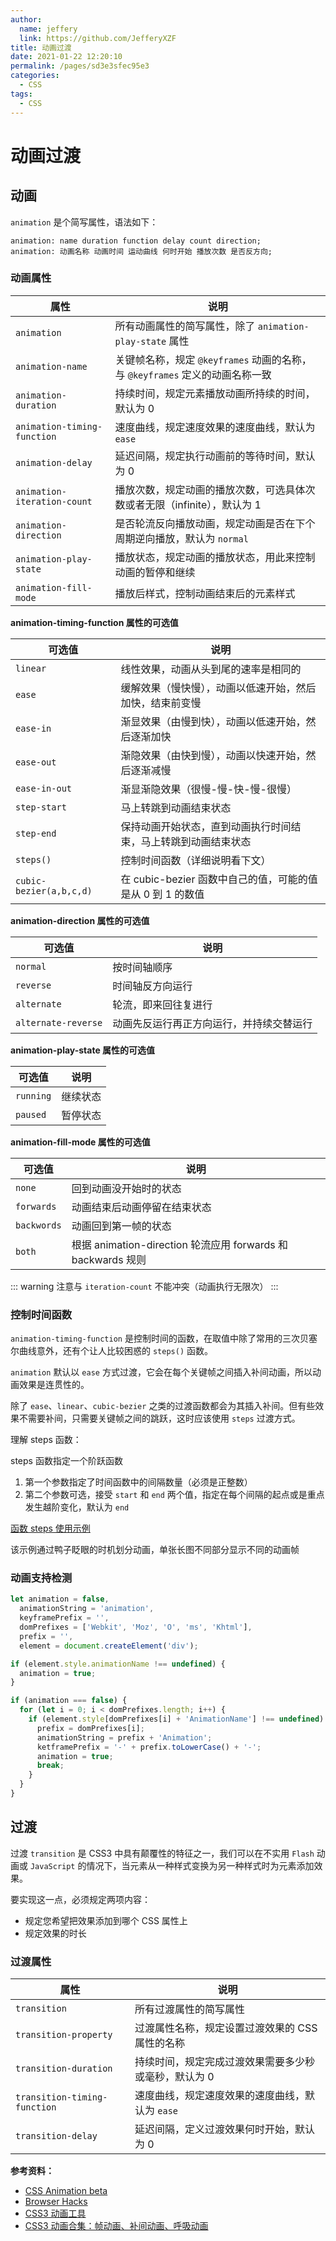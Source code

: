 ```yaml
---
author: 
  name: jeffery
  link: https://github.com/JefferyXZF
title: 动画过渡
date: 2021-01-22 12:20:10
permalink: /pages/sd3e3sfec95e3
categories: 
  - CSS
tags: 
  - CSS
---
```


# 动画过渡

## 动画

`animation` 是个简写属性，语法如下：

```
animation: name duration function delay count direction;
animation: 动画名称 动画时间 运动曲线 何时开始 播放次数 是否反方向;
```

### 动画属性

| 属性                        | 说明                                                         |
| --------------------------- | ------------------------------------------------------------ |
| `animation`                 | 所有动画属性的简写属性，除了 `animation-play-state` 属性     |
| `animation-name`            | 关键帧名称，规定 `@keyframes` 动画的名称，与 `@keyframes` 定义的动画名称一致 |
| `animation-duration`        | 持续时间，规定元素播放动画所持续的时间，默认为 0             |
| `animation-timing-function` | 速度曲线，规定速度效果的速度曲线，默认为 `ease`              |
| `animation-delay`           | 延迟间隔，规定执行动画前的等待时间，默认为 0                 |
| `animation-iteration-count` | 播放次数，规定动画的播放次数，可选具体次数或者无限（infinite），默认为 1 |
| `animation-direction`       | 是否轮流反向播放动画，规定动画是否在下个周期逆向播放，默认为 `normal` |
| `animation-play-state`      | 播放状态，规定动画的播放状态，用此来控制动画的暂停和继续     |
| `animation-fill-mode`       | 播放后样式，控制动画结束后的元素样式                         |

**animation-timing-function 属性的可选值**

| 可选值                  | 说明                                                         |
| ----------------------- | ------------------------------------------------------------ |
| `linear`                | 线性效果，动画从头到尾的速率是相同的                         |
| `ease`                  | 缓解效果（慢快慢），动画以低速开始，然后加快，结束前变慢     |
| `ease-in`               | 渐显效果（由慢到快），动画以低速开始，然后逐渐加快           |
| `ease-out`              | 渐隐效果（由快到慢），动画以快速开始，然后逐渐减慢           |
| `ease-in-out`           | 渐显渐隐效果（很慢-慢-快-慢-很慢）                           |
| `step-start`            | 马上转跳到动画结束状态                                       |
| `step-end`              | 保持动画开始状态，直到动画执行时间结束，马上转跳到动画结束状态 |
| `steps()`               | 控制时间函数（详细说明看下文）                               |
| `cubic-bezier(a,b,c,d)` | 在 cubic-bezier 函数中自己的值，可能的值是从 0 到 1 的数值   |

**animation-direction 属性的可选值**

| 可选值              | 说明                                     |
| ------------------- | ---------------------------------------- |
| `normal`            | 按时间轴顺序                             |
| `reverse`           | 时间轴反方向运行                         |
| `alternate`         | 轮流，即来回往复进行                     |
| `alternate-reverse` | 动画先反运行再正方向运行，并持续交替运行 |

**animation-play-state 属性的可选值**

| 可选值    | 说明     |
| --------- | -------- |
| `running` | 继续状态 |
| `paused`  | 暂停状态 |

**animation-fill-mode 属性的可选值**

| 可选值      | 说明                                                         |
| ----------- | ------------------------------------------------------------ |
| `none`      | 回到动画没开始时的状态                                       |
| `forwards`  | 动画结束后动画停留在结束状态                                 |
| `backwords` | 动画回到第一帧的状态                                         |
| `both`      | 根据 animation-direction 轮流应用 forwards 和 backwards 规则 |

::: warning
注意与 `iteration-count` 不能冲突（动画执行无限次）
:::

### 控制时间函数

`animation-timing-function` 是控制时间的函数，在取值中除了常用的三次贝塞尔曲线意外，还有个让人比较困惑的 `steps()` 函数。

`animation` 默认以 `ease` 方式过渡，它会在每个关键帧之间插入补间动画，所以动画效果是连贯性的。

除了 `ease`、`linear`、`cubic-bezier` 之类的过渡函数都会为其插入补间。但有些效果不需要补间，只需要关键帧之间的跳跃，这时应该使用 `steps` 过渡方式。

理解 steps 函数：

steps 函数指定一个阶跃函数

1. 第一个参数指定了时间函数中的间隔数量（必须是正整数）
2. 第二个参数可选，接受 `start` 和 `end` 两个值，指定在每个间隔的起点或是重点发生越阶变化，默认为 `end`

[函数 steps 使用示例](https://tsejx.github.io/css-guidebook/concept/properties/animation#animation-steps)

该示例通过鸭子眨眼的时机划分动画，单张长图不同部分显示不同的动画帧

### 动画支持检测


```js
let animation = false,
  animationString = 'animation',
  keyframePrefix = '',
  domPrefixes = ['Webkit', 'Moz', 'O', 'ms', 'Khtml'],
  prefix = '',
  element = document.createElement('div');

if (element.style.animationName !== undefined) {
  animation = true;
}

if (animation === false) {
  for (let i = 0; i < domPrefixes.length; i++) {
    if (element.style[domPrefixes[i] + 'AnimationName'] !== undefined) {
      prefix = domPrefixes[i];
      animationString = prefix + 'Animation';
      ketframePrefix = '-' + prefix.toLowerCase() + '-';
      animation = true;
      break;
    }
  }
}
```


## 过渡

过渡 `transition` 是 CSS3 中具有颠覆性的特征之一，我们可以在不实用 `Flash` 动画或 `JavaScript` 的情况下，当元素从一种样式变换为另一种样式时为元素添加效果。

要实现这一点，必须规定两项内容：

- 规定您希望把效果添加到哪个 CSS 属性上
- 规定效果的时长

### 过渡属性

| 属性                         | 说明                                                 |
| ---------------------------- | ---------------------------------------------------- |
| `transition`                 | 所有过渡属性的简写属性                               |
| `transition-property`        | 过渡属性名称，规定设置过渡效果的 CSS 属性的名称      |
| `transition-duration`        | 持续时间，规定完成过渡效果需要多少秒或毫秒，默认为 0 |
| `transition-timing-function` | 速度曲线，规定速度效果的速度曲线，默认为 `ease`      |
| `transition-delay`           | 延迟间隔，定义过渡效果何时开始，默认为 0             |



**参考资料：**

- [CSS Animation beta](http://cssanimate.com/)
- [Browser Hacks](http://browserhacks.com/)
- [CSS3 动画工具](http://www.shouce.ren/example/show/s/6869)
- [CSS3 动画合集：帧动画、补间动画、呼吸动画](https://blog.csdn.net/weixin_42839080/article/details/81546292)